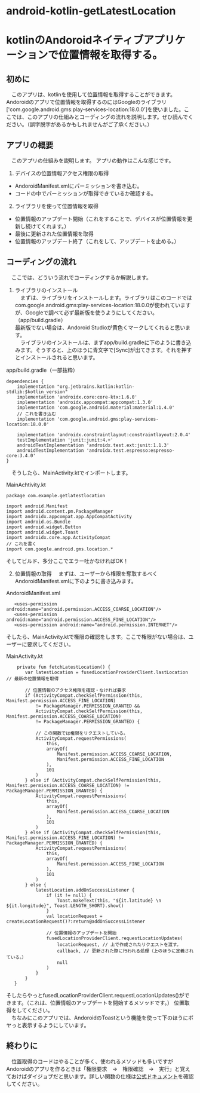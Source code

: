 # android-kotlin-getLatestLocation
# kotlinのAndoroidネイティブアプリケーションで位置情報を取得する。

## 初めに
　このアプリは、kotlinを使用して位置情報を取得することができます。<br>
Andoroidのアプリで位置情報を取得するのにはGoogleのライブラリ['com.google.android.gms:play-services-location:18.0.0']を使いました。ここでは、このアプリの仕組みとコーディングの流れを説明します。ぜひ読んでください。（誤字脱字があるかもしれませんがご了承ください。）

## アプリの概要
　このアプリの仕組みを説明します。
アプリの動作はこんな感じです。

1. デバイスの位置情報アクセス権限の取得
- AndoroidManifest.xmlにパーミッションを書き込む。
- コードの中でパーミッションが取得できているか確認する。

2. ライブラリを使って位置情報を取得
- 位置情報のアップデート開始（これをすることで、デバイスが位置情報を更新し続けてくれます。）
- 最後に更新された位置情報を取得
- 位置情報のアップデート終了（これをして、アップデートを止める。）

## コーディングの流れ
　ここでは、どういう流れでコーディングするか解説します。
 
1. ライブラリのインストール<br>
　まずは、ライブラリをインストールします。ライブラリはこのコードではcom.google.android.gms:play-services-location:18.0.0が使われていますが、Googleで調べて必ず最新版を使うようにしてください。（app/build.gradle）<br>
最新版でない場合は、Andoroid Studioが黄色くマークしてくれると思います。<br>
　ライブラリのインストールは、まずapp/build.gradleに下のように書き込みます。そうすると、上のほうに青文字で[Sync]が出てきます。それを押すとインストールされると思います。<br>

app/build.gradle（一部抜粋）
```
dependencies {
    implementation "org.jetbrains.kotlin:kotlin-stdlib:$kotlin_version"
    implementation 'androidx.core:core-ktx:1.6.0'
    implementation 'androidx.appcompat:appcompat:1.3.0'
    implementation 'com.google.android.material:material:1.4.0'
    // これを書き込む
    implementation 'com.google.android.gms:play-services-location:18.0.0'
    
    implementation 'androidx.constraintlayout:constraintlayout:2.0.4'
    testImplementation 'junit:junit:4.+'
    androidTestImplementation 'androidx.test.ext:junit:1.1.3'
    androidTestImplementation 'androidx.test.espresso:espresso-core:3.4.0'
}
```

　そうしたら、MainActivity.ktでインポートします。
 
 MainAchtivity.kt
 ```
 package com.example.getlatestlocation

import android.Manifest
import android.content.pm.PackageManager
import androidx.appcompat.app.AppCompatActivity
import android.os.Bundle
import android.widget.Button
import android.widget.Toast
import androidx.core.app.ActivityCompat
// これを書く
import com.google.android.gms.location.*
 ```
 
 そしてビルド、多分ここでエラー吐かなければOK！

2. 位置情報の取得
　まずは、ユーザーから権限を奪取するべくAndoroidManifest.xmlに下のように書き込みます。
 
 AndoroidManifest.xml
 ```
    <uses-permission android:name="android.permission.ACCESS_COARSE_LOCATION"/>
    <uses-permission android:name="android.permission.ACCESS_FINE_LOCATION"/>
    <uses-permission android:name="android.permission.INTERNET"/>
 ```
 
 そしたら、MainActivity.ktで権限の確認をします。ここで権限がない場合は、ユーザーに要求してください。
 
 MainActivity.kt
 ```
     private fun fetchLatestLocation() {
        var latestLocation = fusedLocationProviderClient.lastLocation // 最新の位置情報を取得

        // 位置情報のアクセス権限を確認・なければ要求
        if (ActivityCompat.checkSelfPermission(this, Manifest.permission.ACCESS_FINE_LOCATION)
            != PackageManager.PERMISSION_GRANTED &&
            ActivityCompat.checkSelfPermission(this, Manifest.permission.ACCESS_COARSE_LOCATION)
            != PackageManager.PERMISSION_GRANTED) {

            // この関数では権限をリクエストしている。
            ActivityCompat.requestPermissions(
                this,
                arrayOf(
                    Manifest.permission.ACCESS_COARSE_LOCATION,
                    Manifest.permission.ACCESS_FINE_LOCATION
                ),
                101
            )
        } else if (ActivityCompat.checkSelfPermission(this, Manifest.permission.ACCESS_COARSE_LOCATION) != PackageManager.PERMISSION_GRANTED) {
            ActivityCompat.requestPermissions(
                this,
                arrayOf(
                    Manifest.permission.ACCESS_COARSE_LOCATION
                ),
                101
            )
        } else if (ActivityCompat.checkSelfPermission(this, Manifest.permission.ACCESS_FINE_LOCATION) != PackageManager.PERMISSION_GRANTED) {
            ActivityCompat.requestPermissions(
                this,
                arrayOf(
                    Manifest.permission.ACCESS_FINE_LOCATION
                ),
                101
            )
        } else {
            latestLocation.addOnSuccessListener {
                if (it != null) {
                    Toast.makeText(this, "${it.latitude} \n ${it.longitude}", Toast.LENGTH_SHORT).show()
                }
                val locationRequest = createLocationRequest()?:return@addOnSuccessListener
                
                // 位置情報のアップデートを開始
                fusedLocationProviderClient.requestLocationUpdates(
                    locationRequest, // 上で作成されたリクエストを渡す。
                    callback, // 更新された際に行われる処理（上のほうに定義されている。）
                    null
                )
            }
        }
    }
 ```
 そしたらやっとfusedLocationProviderClient.requestLocationUpdates()ができます。（これは、位置情報のアップデートを開始するメソッドです。）
位置取得をしてください。<br>
　ちなみにこのアプリでは、AndoroidのToastという機能を使って下のほうにボヤっと表示するようにしています。

## 終わりに
　位置取得のコードはやることが多く、使われるメソッドも多いですがAndoroidのアプリを作るときは「権限要求　→　権限確認　→　実行」と覚えておけばダイジョブだと思います。詳しい関数の仕様は[公式ドキュメント](https://developer.android.com/training/location/retrieve-current?hl=ja)を確認してください。

